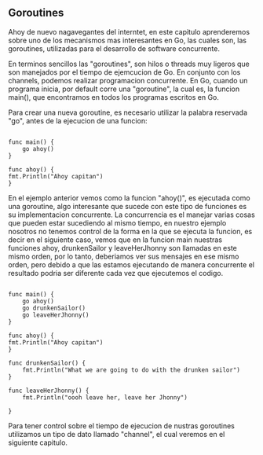 ## Goroutines

Ahoy de nuevo nagavegantes del interntet, en este capitulo aprenderemos sobre uno de los mecanismos mas interesantes en Go, las cuales son, las goroutines, utilizadas para el desarrollo de software concurrente.

En terminos sencillos las "goroutines", son hilos o threads muy ligeros que son manejados por el tiempo de ejemcucion de Go. En conjunto con los channels, podemos realizar programacion concurrente. En Go, cuando un programa inicia, por default corre una "goroutine", la cual es, la funcion main(), que encontramos en todos los programas escritos en Go.

Para crear una nueva goroutine, es necesario utilizar la palabra reservada "go", antes de la ejecucion de una funcion:

```golang

func main() {
    go ahoy()
}

func ahoy() {
fmt.Println("Ahoy capitan")
}
```

En el ejemplo anterior vemos como la funcion "ahoy()", es ejecutada como una goroutine, algo interesante que sucede con este tipo de funciones es su implementacion concurrente. La concurrencia es el manejar varias cosas que pueden estar sucediendo al mismo tiempo, en nuestro ejemplo nosotros no tenemos control de la forma en la que se ejecuta la funcion, es decir en el siguiente caso, vemos que en la funcion main nuestras funciones ahoy, drunkenSailor y leaveHerJhonny son llamadas en este mismo orden, por lo tanto, deberiamos ver sus mensajes en ese mismo orden, pero debido a que las estamos ejecutando de manera concurrente el resultado podria ser diferente cada vez que ejecutemos el codigo.

```golang

func main() {
    go ahoy()
    go drunkenSailor()
    go leaveHerJhonny()
}

func ahoy() {
fmt.Println("Ahoy capitan")
}

func drunkenSailor() {
    fmt.Println("What we are going to do with the drunken sailor")
}

func leaveHerJhonny() {
    fmt.Println("oooh leave her, leave her Jhonny")
    
}
```

Para tener control sobre el tiempo de ejecucion de nustras goroutines utilizamos un tipo de dato llamado "channel", el cual veremos en el siguiente capitulo.